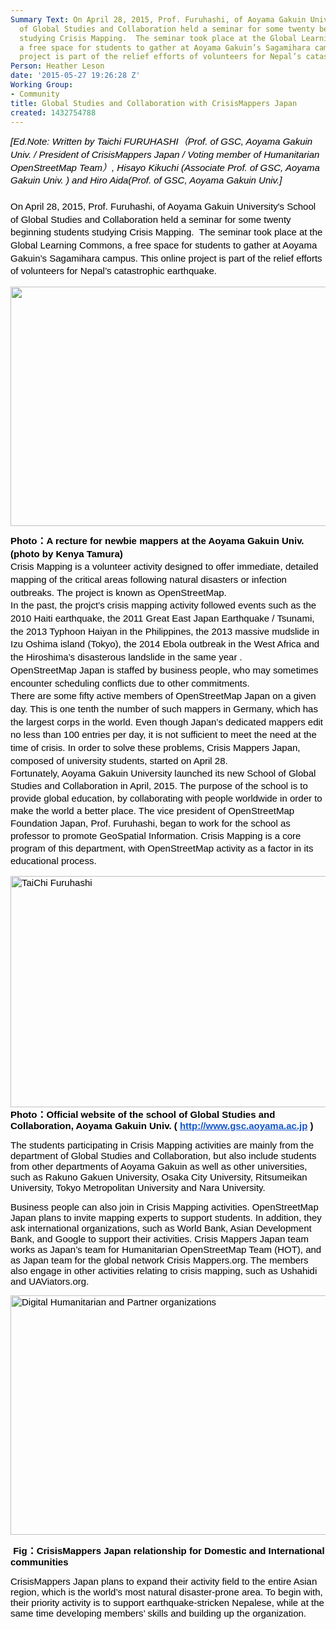 ```yaml
---
Summary Text: On April 28, 2015, Prof. Furuhashi, of Aoyama Gakuin University's School
  of Global Studies and Collaboration held a seminar for some twenty beginning students
  studying Crisis Mapping.  The seminar took place at the Global Learning Commons,
  a free space for students to gather at Aoyama Gakuin’s Sagamihara campus. This online
  project is part of the relief efforts of volunteers for Nepal’s catastrophic earthquake.
Person: Heather Leson
date: '2015-05-27 19:26:28 Z'
Working Group:
- Community
title: Global Studies and Collaboration with CrisisMappers Japan
created: 1432754788
---
```

<p style="line-height: 1.38; margin-top: 0pt; margin-bottom: 0pt;" dir="ltr"><em><span style="font-size: 15px; font-family: Arial; color: #000000; background-color: transparent; font-weight: normal; font-variant: normal; text-decoration: none; vertical-align: baseline;">[Ed.Note: </span><span style="font-size: 15px; font-family: Arial; color: #000000; background-color: transparent; font-weight: normal; font-variant: normal; text-decoration: none; vertical-align: baseline;">Written by Taichi FURUHASHI（Prof. of GSC, Aoyama Gakuin Univ. / President of CrisisMappers Japan / Voting member of Humanitarian OpenStreetMap Team）, Hisayo Kikuchi (Associate Prof. of GSC, Aoyama Gakuin Univ. ) and Hiro Aida(Prof. of GSC, Aoyama Gakuin Univ.]<br><br></span></em></p><p style="line-height: 1.38; margin-top: 0pt; margin-bottom: 0pt;" dir="ltr"><span style="font-size: 15px; font-family: Arial; color: #000000; background-color: transparent; font-weight: normal; font-style: normal; font-variant: normal; text-decoration: none; vertical-align: baseline;">On April 28, 2015, Prof. Furuhashi, of Aoyama Gakuin University's School of Global Studies and Collaboration held a seminar for some twenty beginning students studying Crisis Mapping. &nbsp;The seminar took place at the Global Learning Commons, a free space for students to gather at Aoyama Gakuin’s Sagamihara campus. This online project is part of the relief efforts of volunteers for Nepal’s catastrophic earthquake.</span></p><p><span style="font-size: 15px; font-family: Arial; color: #000000; background-color: transparent; font-weight: normal; font-style: normal; font-variant: normal; text-decoration: none; vertical-align: baseline;"><img class="image-large" src="/sites/default/files/styles/large/public/Crisismappers%20Japan%201.png?itok=ygip8lFb" alt="" height="383" width="510"></span></p><p id="docs-internal-guid-083c7a86-96d1-2a2d-b587-8f93a2f75a96" style="line-height: 1.38; margin-top: 0pt; margin-bottom: 0pt;" dir="ltr"><span style="font-size: 15px; font-family: Arial; color: #000000; background-color: transparent; font-weight: bold; font-style: normal; font-variant: normal; text-decoration: none; vertical-align: baseline;">Photo：A recture for newbie mappers at the Aoyama Gakuin Univ. (photo by Kenya Tamura)</span></p><p style="line-height: 1.38; margin-top: 0pt; margin-bottom: 0pt;" dir="ltr"><span style="font-size: 15px; font-family: Arial; color: #000000; background-color: transparent; font-weight: normal; font-style: normal; font-variant: normal; text-decoration: none; vertical-align: baseline;">Crisis Mapping is a volunteer activity designed to offer immediate, detailed mapping of the critical areas following natural disasters or infection outbreaks. The project is known as OpenStreetMap.</span></p><p style="line-height: 1.38; margin-top: 0pt; margin-bottom: 0pt;" dir="ltr"><span style="font-size: 15px; font-family: Arial; color: #000000; background-color: transparent; font-weight: normal; font-style: normal; font-variant: normal; text-decoration: none; vertical-align: baseline;">In the past, the projct’s crisis mapping activity followed events such as the 2010 Haiti earthquake, the 2011 Great East Japan Earthquake / Tsunami, the 2013 Typhoon Haiyan in the Philippines, the 2013 massive mudslide in Izu Oshima island (Tokyo), the 2014 Ebola outbreak in the West Africa and the Hiroshima’s disasterous landslide in the same year .</span></p><p style="line-height: 1.38; margin-top: 0pt; margin-bottom: 0pt;" dir="ltr"><span style="font-size: 15px; font-family: Arial; color: #000000; background-color: transparent; font-weight: normal; font-style: normal; font-variant: normal; text-decoration: none; vertical-align: baseline;">OpenStreetMap Japan is staffed by business people, who may sometimes encounter scheduling conflicts due to other commitments.</span></p><p style="line-height: 1.38; margin-top: 0pt; margin-bottom: 0pt;" dir="ltr"><span style="font-size: 15px; font-family: Arial; color: #000000; background-color: transparent; font-weight: normal; font-style: normal; font-variant: normal; text-decoration: none; vertical-align: baseline;">There are some fifty active members of OpenStreetMap Japan on a given day. This is one tenth the number of such mappers in Germany, which has the largest corps in the world. Even though Japan’s dedicated mappers edit no less than 100 entries per day, it is not sufficient to meet the need at the time of crisis. In order to solve these problems, Crisis Mappers Japan, composed of university students, started on April 28.</span></p><p style="line-height: 1.38; margin-top: 0pt; margin-bottom: 0pt;" dir="ltr"><span style="color: #000000; font-family: Arial; font-size: 15px; line-height: 20px; background-color: transparent;">Fortunately, Aoyama Gakuin University launched its new School of Global Studies and Collaboration in April, 2015. The purpose of the school is to provide global education, by collaborating with people worldwide in order to make the world a better place. The vice president of OpenStreetMap Foundation Japan, Prof. Furuhashi, began to work for the school as professor to promote GeoSpatial Information. Crisis Mapping is a core program of this department, with OpenStreetMap activity as a factor in its educational process.</span></p><p><span style="font-size: 15px; font-family: Arial; color: #000000; background-color: transparent; font-weight: normal; font-style: normal; font-variant: normal; text-decoration: none; vertical-align: baseline;"><img class="image-large" src="/sites/default/files/styles/large/public/TaiChi%20Aoyama%20Gakuin%20UY.png?itok=fa1qKX90" alt="TaiChi Furuhashi  " height="370" width="510"></span><span id="docs-internal-guid-083c7a86-96d4-8689-d8e5-10bf533b8be7" style="font-size: 15px; font-family: Arial; color: #000000; background-color: transparent; font-weight: bold; font-style: normal; font-variant: normal; text-decoration: none; vertical-align: baseline;">Photo：Official website of the school of Global Studies and Collaboration, </span><span id="docs-internal-guid-083c7a86-96d4-8689-d8e5-10bf533b8be7" style="font-size: 15px; font-family: Arial; color: #000000; background-color: transparent; font-weight: bold; font-style: normal; font-variant: normal; text-decoration: none; vertical-align: baseline;">Aoyama Gakuin Univ. ( </span><a style="text-decoration: none;" href="http://www.gsc.aoyama.ac.jp/"><span style="font-size: 15px; font-family: Arial; color: #1155cc; background-color: transparent; font-weight: bold; font-style: normal; font-variant: normal; text-decoration: underline; vertical-align: baseline;">http://www.gsc.aoyama.ac.jp</span></a><span style="font-size: 15px; font-family: Arial; color: #000000; background-color: transparent; font-weight: bold; font-style: normal; font-variant: normal; text-decoration: none; vertical-align: baseline;"> )</span></p><p><span style="font-size: 15px; font-family: Arial; color: #000000; background-color: transparent; font-weight: normal; font-style: normal; font-variant: normal; text-decoration: none; vertical-align: baseline;">The students participating in Crisis Mapping activities are mainly from the department of Global Studies and Collaboration, but also include students from other departments of Aoyama Gakuin as well as other universities, such as Rakuno Gakuen University, Osaka City University, Ritsumeikan University, Tokyo Metropolitan University and Nara University.</span></p><p><span style="font-size: 15px; font-family: Arial; color: #000000; background-color: transparent; font-weight: normal; font-style: normal; font-variant: normal; text-decoration: none; vertical-align: baseline;">Business people can also join in Crisis Mapping activities. OpenStreetMap Japan plans to invite mapping experts to support students. In addition, they ask international organizations, such as World Bank, Asian Development Bank, and Google to support their activities. Crisis Mappers Japan team works as Japan’s team for Humanitarian OpenStreetMap Team (HOT), and as Japan team for the global network Crisis Mappers.org. The members also engage in other activities relating to crisis mapping, such as Ushahidi and UAViators.org.</span></p><p><span style="font-size: 15px; font-family: Arial; color: #000000; background-color: transparent; font-weight: normal; font-style: normal; font-variant: normal; text-decoration: none; vertical-align: baseline;"><img class="image-large" src="/sites/default/files/styles/large/public/Japan%20logos%20hOT%20post%202.png?itok=HUf8DD2b" alt="Digital Humanitarian and Partner organizations" height="383" width="510"></span></p><p><span style="font-size: 15px; font-family: Arial; color: #000000; background-color: transparent; font-weight: normal; font-style: normal; font-variant: normal; text-decoration: none; vertical-align: baseline;">&nbsp;</span><span id="docs-internal-guid-083c7a86-96d6-04ba-7e1c-08db9f9a88c0" style="font-size: 15px; font-family: Arial; color: #000000; background-color: transparent; font-weight: bold; font-style: normal; font-variant: normal; text-decoration: none; vertical-align: baseline;">Fig：CrisisMappers Japan relationship for Domestic and International communities</span></p><p><span id="docs-internal-guid-083c7a86-96d6-04ba-7e1c-08db9f9a88c0" style="font-size: 15px; font-family: Arial; color: #000000; background-color: transparent; font-weight: bold; font-style: normal; font-variant: normal; text-decoration: none; vertical-align: baseline;"></span><span style="font-size: 15px; font-family: Arial; color: #000000; background-color: transparent; font-weight: normal; font-style: normal; font-variant: normal; text-decoration: none; vertical-align: baseline;">CrisisMappers Japan plans to expand their activity field to the entire Asian region, which is the world’s most natural disaster-prone area. To begin with, their priority activity is to support earthquake-stricken Nepalese, while at the same time developing members’ skills and building up the organization. &nbsp;</span></p>

